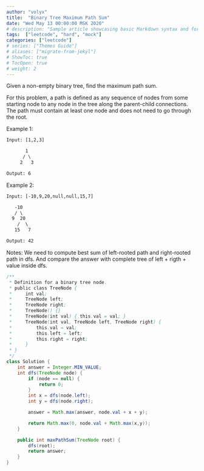 ```yaml
---
author: "volyx"
title:  "Binary Tree Maximum Path Sum"
date: "Wed May 13 00:00:00 MSK 2020"
# description: "Sample article showcasing basic Markdown syntax and formatting for HTML elements."
tags:  ["leetcode", "hard", "mock"]
categories: ["leetcode"]
# series: ["Themes Guide"]
# aliases: ["migrate-from-jekyl"]
# ShowToc: true
# TocOpen: true
# weight: 2
---
```


Given a non-empty binary tree, find the maximum path sum.

For this problem, a path is defined as any sequence of nodes from some starting node to any node in the tree along the parent-child connections. The path must contain at least one node and does not need to go through the root.

Example 1:

```txt
Input: [1,2,3]

       1
      / \
     2   3

Output: 6
```

Example 2:

```txt
Input: [-10,9,20,null,null,15,7]

   -10
   / \
  9  20
    /  \
   15   7

Output: 42
```

Notes: We need to compute best sum of left-rooted path and right-rooted path in dfs.
And compare the answer with complete tree of left + rigth + value inside dfs.

```java
/**
 * Definition for a binary tree node.
 * public class TreeNode {
 *     int val;
 *     TreeNode left;
 *     TreeNode right;
 *     TreeNode() {}
 *     TreeNode(int val) { this.val = val; }
 *     TreeNode(int val, TreeNode left, TreeNode right) {
 *         this.val = val;
 *         this.left = left;
 *         this.right = right;
 *     }
 * }
 */
class Solution {
    int answer = Integer.MIN_VALUE;
    int dfs(TreeNode node) {
        if (node == null) {
            return 0;
        }
        int x = dfs(node.left);
        int y = dfs(node.right);

        answer = Math.max(answer, node.val + x + y);

        return Math.max(0, node.val + Math.max(x,y));
    }

    public int maxPathSum(TreeNode root) {
        dfs(root);
        return answer;
    }
}
